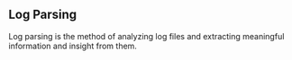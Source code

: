 ## Log Parsing
Log parsing is the method of analyzing log files and extracting
meaningful information and insight from them.